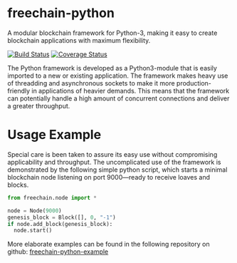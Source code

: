 # freechain-python
A modular blockchain framework for Python-3, making it easy to create blockchain applications with maximum flexibility.

[![Build Status](https://img.shields.io/travis/peteremiljensen/freechain-python/master.svg?maxAge=0)](https://travis-ci.org/peteremiljensen/freechain-python) [![Coverage Status](https://img.shields.io/coveralls/peteremiljensen/freechain-python/master.svg?maxAge=0)](https://coveralls.io/github/peteremiljensen/freechain-python)

The Python framework is developed as a Python3-module that is easily imported to
a new or existing application. The framework makes heavy use of threadding and
asynchronous sockets to make it more production-friendly in applications of
heavier demands. This means that the framework can potentially handle a high
amount of concurrent connections and deliver a greater throughput.

# Usage Example
Special care is been taken to assure its easy use without compromising
applicability and throughput. The uncomplicated use of the framework is
demonstrated by the following simple python script, which starts a minimal
blockchain node listening on port 9000&mdash;ready to receive loaves and
blocks.

```python
from freechain.node import *

node = Node(9000)
genesis_block = Block([], 0, "-1")
if node.add_block(genesis_block):
  node.start()
```

More elaborate examples can be found in the following repository on github:
[freechain-python-example](https://www.github.com/peteremiljensen/freechain-python-example)
